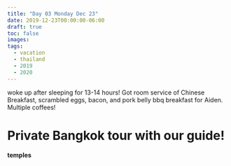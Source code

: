 ```yaml
---
title: "Day 03 Monday Dec 23"
date: 2019-12-23T00:00:00-06:00
draft: true
toc: false
images:
tags: 
  - vacation
  - thailand
  - 2019
  - 2020
---
```


woke up after sleeping for 13-14 hours! Got room service of Chinese Breakfast, scrambled eggs, bacon, and pork belly bbq breakfast for Aiden.  Multiple coffees!

# Private Bangkok tour with our guide!

#### temples

